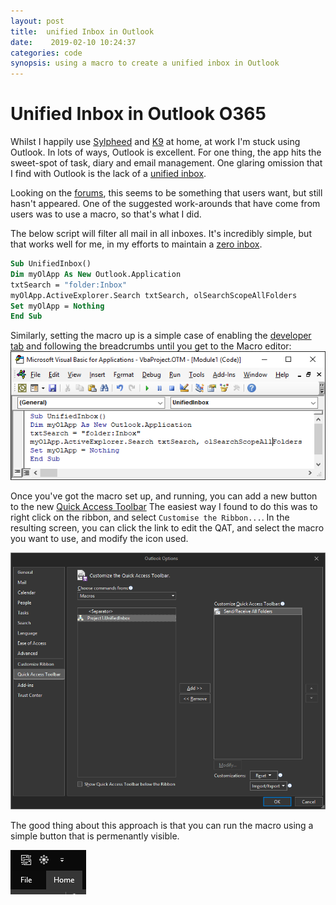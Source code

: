 ```yaml
---
layout: post
title:  unified Inbox in Outlook
date:    2019-02-10 10:24:37 
categories: code
synopsis: using a macro to create a unified inbox in Outlook
---
```

# Unified Inbox in Outlook O365

Whilst I happily use [Sylpheed](https://sylpheed.sraoss.jp/en/) and [K9](https://k9mail.github.io/) at home, at work I'm stuck using Outlook. In lots of ways, Outlook is excellent.  For one thing, the app hits the sweet-spot of task, diary and email management.  One glaring omission that I find with Outlook is the lack of a [unified inbox](https://smallbusiness.chron.com/unified-email-mean-36970.html).

Looking on the [forums](https://answers.microsoft.com/en-us/search/search?SearchTerm=unified+inbox&IsSuggestedTerm=false&tab=&isFilterExpanded=false&searchFormBtn=&CurrentScope.ForumName=&CurrentScope.Filter=&ContentTypeScope=#////1), this seems to be something that users want, but still hasn't appeared.  One of the suggested work-arounds that have come from users was to use a macro, so that's what I did.

The below script will filter all mail in all inboxes.  It's incredibly simple, but that works well for me, in my efforts to maintain a [zero inbox](https://www.fastcompany.com/40507663/the-7-step-guide-to-achieving-inbox-zero-and-staying-there-in-2018).  

```vb
Sub UnifiedInbox()
Dim myOlApp As New Outlook.Application
txtSearch = "folder:Inbox"
myOlApp.ActiveExplorer.Search txtSearch, olSearchScopeAllFolders
Set myOlApp = Nothing
End Sub
```

Similarly, setting the macro up is a simple case of enabling the [developer tab](https://www.easytweaks.com/add-macros-outlook-2016/) and following the breadcrumbs until you get to the Macro editor:
![image of Macro editor](../images/unifiedInbox_2.PNG)

Once you've got the macro set up, and running, you can add a new button to the new [Quick Access Toolbar]() The easiest way I found to do this was to right click on the ribbon, and select ````Customise the Ribbon...````.  In the resulting screen, you can click the link to edit the QAT, and select the macro you want to use, and modify the icon used.

![dialogue box](../images/unifiedInbox_3.PNG)

The good thing about this approach is that you can run the macro using a simple button that is permenantly visible.

![QAT](../images/unifiedInbox_4.PNG)

